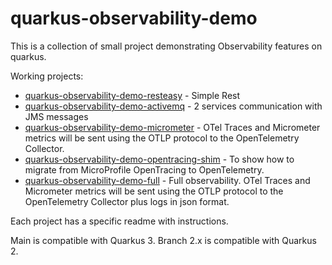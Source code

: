 # quarkus-observability-demo

This is a collection of small project demonstrating Observability features on quarkus.

Working projects:

* [quarkus-observability-demo-resteasy](quarkus-observability-demo-resteasy/README.md) - Simple Rest
* [quarkus-observability-demo-activemq](quarkus-observability-demo-activemq/README.md) - 2 services communication with JMS messages
* [quarkus-observability-demo-micrometer](quarkus-observability-demo-micrometer/README.md) - OTel Traces and Micrometer metrics will be sent using the OTLP protocol to the OpenTelemetry Collector. 
* [quarkus-observability-demo-opentracing-shim](quarkus-observability-demo-opentracing-shim/README.md) - To show how to migrate from MicroProfile OpenTracing to OpenTelemetry. 
* [quarkus-observability-demo-full](quarkus-observability-demo-full/README.md) - Full observability. OTel Traces and Micrometer metrics will be sent using the OTLP protocol to the OpenTelemetry Collector plus logs in json format.

Each project has a specific readme with instructions.

Main is compatible with Quarkus 3.
Branch 2.x is compatible with Quarkus 2.
